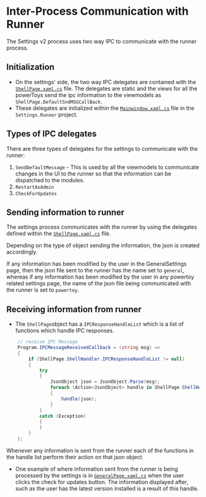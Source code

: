 # Inter-Process Communication with Runner

The Settings v2 process uses two way IPC to communicate with the runner process.

## Initialization

- On the settings' side, the two way IPC delegates are contained with the [`ShellPage.xaml.cs`](/src/settings-ui/Settings.UI/Views/ShellPage.xaml.cs) file. The delegates are static and the views for all the powerToys send the ipc information to the viewmodels as `ShellPage.DefaultSndMSGCallBack`.
- These delegates are initialized within the [`Mainwindow.xaml.cs`](/src/settings-ui/Settings.UI/MainWindow.xaml.cs) file in the `Settings.Runner` project.

## Types of IPC delegates

There are three types of delegates for the settings to communicate with the runner:

1. `SendDefaultMessage` - This is used by all the viewmodels to communicate changes in the UI to the runner so that the information can be dispatched to the modules.
2. `RestartAsAdmin`
3. `CheckForUpdates`

## Sending information to runner

The settings process communicates with the runner by using the delegates defined within the [`ShellPage.xaml.cs`](/src/settings-ui/Settings.UI/Views/ShellPage.xaml.cs) file.

Depending on the type of object sending the information, the json is created accordingly.

If any information has been modified by the user in the GeneralSettings page, then the json file sent to the runner has the name set to `general`, whereas if any information has been modified by the user in any powertoy related settings page, the name of the json file being communicated with the runner is set to `powertoy`.

## Receiving information from runner

- The `ShellPage`object has a `IPCResponseHandleList` which is a list of functions which handle IPC responses.

```cs
    // receive IPC Message
    Program.IPCMessageReceivedCallback = (string msg) =>
    {
        if (ShellPage.ShellHandler.IPCResponseHandleList != null)
        {
            try
            {
                JsonObject json = JsonObject.Parse(msg);
                foreach (Action<JsonObject> handle in ShellPage.ShellHandler.IPCResponseHandleList)
                {
                    handle(json);
                }
            }
            catch (Exception)
            {
            }
        }
    };
```

Whenever any information is sent from the runner each of the functions in the handle list perform their action on that json object.

- One example of where information sent from the runner is being processed by the settings is in [`GeneralPage.xaml.cs`](/src/settings-ui/Settings.UI/Views/GeneralPage.xaml.cs) when the user clicks the check for updates button. The information displayed after, such as the user has the latest version installed is a result of this handle.
